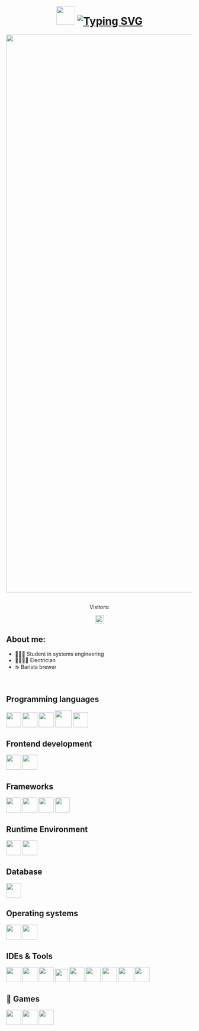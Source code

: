 <div align="center">
<h1 align="center"><img src="https://i.giphy.com/media/KzJkzjggfGN5Py6nkT/200.webp" width="50"> <a href="https://git.io/typing-svg"><img src="https://readme-typing-svg.herokuapp.com?font=Fira+Code&pause=1000&color=3CF700&width=435&lines=Hi,+i'm+AlexanderSND+:D" alt="Typing SVG" /></a></h1>
</div>
<div>
<img src="https://i.postimg.cc/BQ2s3Lzs/jaja.png" width="1500">
</div>

<br>
<div align= "center">
  <p>Visitors:</p>
  <img src="https://profile-counter.glitch.me/AlekSCA17/count.svg" height="23px">
</div>
   
## About me:

- 👨🏻‍💻 Student in systems engineering 
- 🧑🏻‍🔧💡 Electrician
- ☕ Barista brewer

<br>

## Programming languages
<p>
<img width="40px" src="https://cdn.jsdelivr.net/gh/devicons/devicon@latest/icons/java/java-original.svg"/>        
<img width="40px" src="https://cdn.jsdelivr.net/gh/devicons/devicon/icons/javascript/javascript-original.svg" />
<img width="40px" src="https://cdn.jsdelivr.net/gh/devicons/devicon@latest/icons/python/python-original.svg" />
<img width="45px"src="https://icongr.am/devicon/go-original.svg?size=128&color=currentColor" />
<img width="40px"src="https://cdn.jsdelivr.net/gh/devicons/devicon@latest/icons/fortran/fortran-original.svg" />

</p>

## Frontend development
<p>
<img width="40px"src="https://cdn.jsdelivr.net/gh/devicons/devicon@latest/icons/html5/html5-original.svg" />
<img width="40px"src="https://cdn.jsdelivr.net/gh/devicons/devicon@latest/icons/css3/css3-original.svg" />
</p>

## Frameworks
<p>
<img width= "40px" src="https://cdn.jsdelivr.net/gh/devicons/devicon@latest/icons/react/react-original.svg" />
<img width= "40px" src="https://cdn.jsdelivr.net/gh/devicons/devicon@latest/icons/bootstrap/bootstrap-original.svg" />
<img width="40px"src="https://cdn.jsdelivr.net/gh/devicons/devicon@latest/icons/django/django-plain.svg" />
<img width="40px"src="https://camo.githubusercontent.com/fc27ff3bd591e48f69e5b4744e87c1094d52dddc836fd6394f0f565cc1172851/68747470733a2f2f696d672e736869656c64732e696f2f62616467652f2d466c61736b2d3035313232413f7374796c653d666c6174266c6f676f3d666c61736b" />
</p>

## Runtime Environment
<p>
<img width="40px" src="https://cdn.jsdelivr.net/gh/devicons/devicon@latest/icons/nodejs/nodejs-plain-wordmark.svg" />  
<img width="40px" src="https://cdn.jsdelivr.net/gh/devicons/devicon@latest/icons/docker/docker-original.svg"/>
</p>

## Database
<p>
<img width="40px" src="https://cdn.jsdelivr.net/gh/devicons/devicon@latest/icons/mysql/mysql-original.svg" />
</p>
 
## Operating systems
<p>
<img width="40px" src="https://cdn.jsdelivr.net/gh/devicons/devicon@latest/icons/windows11/windows11-original.svg" />
<img width="40px" src="https://cdn.jsdelivr.net/gh/devicons/devicon@latest/icons/linux/linux-original.svg" />
</p>
  
## IDEs & Tools
<p>
<img width="40px" src="https://cdn.jsdelivr.net/gh/devicons/devicon/icons/vscode/vscode-original.svg" />
<img width="40px" src="https://cdn.jsdelivr.net/gh/devicons/devicon@latest/icons/intellij/intellij-original.svg" />
<img width="40px" src="https://i0.wp.com/gluonhq.com/wp-content/uploads/2015/02/SceneBuilderLogo.png?fit=781%2C781&ssl=1" />
<img width="35px" src="https://i.postimg.cc/TwVD5MJB/Net-Beans-Logo-wine.png" />
<img width="40px" src="https://img.icons8.com/?size=100&id=12599&format=png&color=FFFFFF" />
<img width="40px" src="https://cdn.jsdelivr.net/gh/devicons/devicon@latest/icons/git/git-original.svg" />
<img width="40px" src="https://cdn.jsdelivr.net/gh/devicons/devicon@latest/icons/gitlab/gitlab-original.svg" />
<img width="40px" src="https://cdn.jsdelivr.net/gh/devicons/devicon@latest/icons/postman/postman-original.svg" />
<img width="40px" src="https://avatars.githubusercontent.com/u/164544218?s=200&v=4" />  
</p>

## 👾 Games
<p>
<img width="40px" src="https://upload.wikimedia.org/wikipedia/commons/7/7c/Fortnite_F_lettermark_logo.png" />
<img width="40px" src="https://i.pinimg.com/550x/82/b2/1f/82b21fe6d9166c673eed585a5fc38ef5.jpg" />
<img width="40px" src="https://i.postimg.cc/z3m6thgy/346848659-801559518008383-7188947236751943711-n.jpg" />  
</p>
